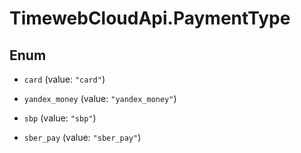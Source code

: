 # TimewebCloudApi.PaymentType

## Enum


* `card` (value: `"card"`)

* `yandex_money` (value: `"yandex_money"`)

* `sbp` (value: `"sbp"`)

* `sber_pay` (value: `"sber_pay"`)


